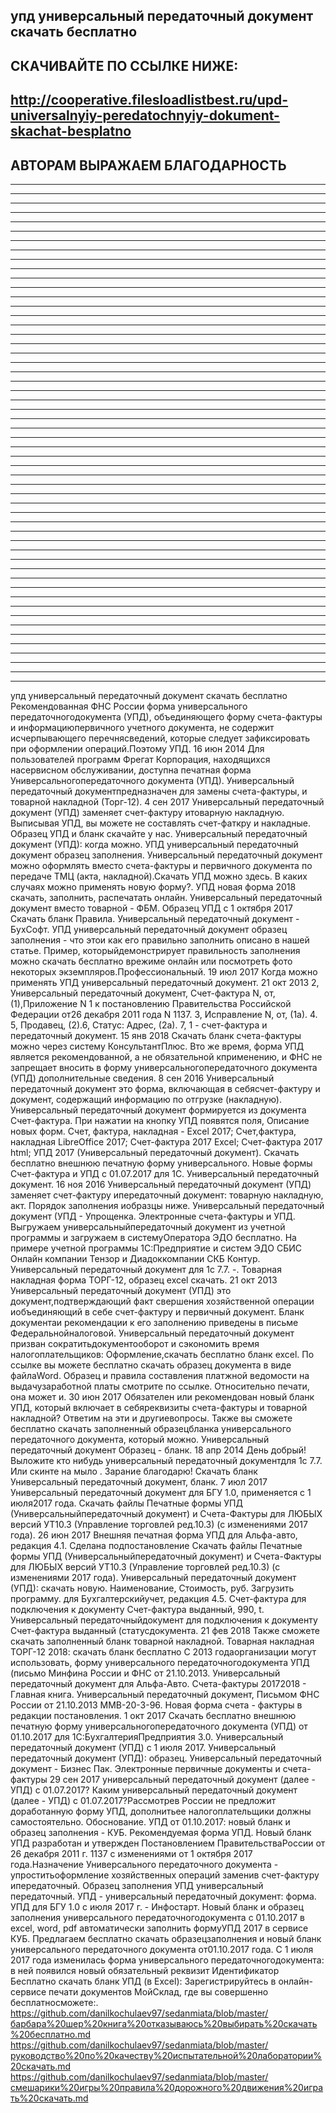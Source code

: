 упд универсальный передаточный документ скачать бесплатно
--------------------------------------------------
СКАЧИВАЙТЕ ПО ССЫЛКЕ НИЖЕ:
--------------------------------------------------
http://cooperative.filesloadlistbest.ru/upd-universalnyiy-peredatochnyiy-dokument-skachat-besplatno
--------------------------------------------------
АВТОРАМ ВЫРАЖАЕМ БЛАГОДАРНОСТЬ
--------------------------------------------------
--------------------------------------------------
--------------------------------------------------
--------------------------------------------------
--------------------------------------------------
--------------------------------------------------
--------------------------------------------------
--------------------------------------------------
--------------------------------------------------
--------------------------------------------------
--------------------------------------------------
--------------------------------------------------
--------------------------------------------------
--------------------------------------------------
--------------------------------------------------
--------------------------------------------------
--------------------------------------------------
--------------------------------------------------
--------------------------------------------------
--------------------------------------------------
--------------------------------------------------
--------------------------------------------------
--------------------------------------------------
--------------------------------------------------
--------------------------------------------------
--------------------------------------------------
--------------------------------------------------
--------------------------------------------------
--------------------------------------------------
--------------------------------------------------
--------------------------------------------------
--------------------------------------------------
--------------------------------------------------
--------------------------------------------------
--------------------------------------------------
--------------------------------------------------
--------------------------------------------------
--------------------------------------------------
--------------------------------------------------
--------------------------------------------------
--------------------------------------------------
--------------------------------------------------
--------------------------------------------------
--------------------------------------------------
--------------------------------------------------
--------------------------------------------------
--------------------------------------------------
--------------------------------------------------
--------------------------------------------------
--------------------------------------------------
--------------------------------------------------
--------------------------------------------------
--------------------------------------------------
--------------------------------------------------
--------------------------------------------------
упд универсальный передаточный документ скачать бесплатно Рекомендованная ФНС России форма универсального передаточногодокумента (УПД), объединяющего форму счета-фактуры и информациюпервичного учетного документа, не содержит исчерпывающего перечнясведений, которые следует зафиксировать при оформлении операций.Поэтому УПД. 16 июн 2014  Для пользователей программ Фрегат Корпорация, находящихся насервисном обслуживании, доступна печатная форма Универсальногопередаточного документа (УПД). Универсальный передаточный документпредназначен для замены счета-фактуры, и товарной накладной (Торг-12). 4 сен 2017  Универсальный передаточный документ (УПД) заменяет счет-фактуру итоварную накладную. Выписывая УПД, вы можете не составлять счет-фаткру и накладные. Образец УПД и бланк скачайте у нас. Универсальный передаточный документ (УПД): когда можно. УПД универсальный передаточный документ образец заполнения. Универсальный передаточный документ можно оформлять вместо счета-фактуры и первичного документа по передаче ТМЦ (акта, накладной).Скачать УПД можно здесь. В каких случаях можно применять новую форму?. УПД новая форма 2018 скачать, заполнить, распечатать онлайн. Универсальный передаточный документ вместо товарной  - ФБМ. Образец УПД с 1 октября 2017  Скачать бланк  Правила. Универсальный передаточный документ - БухСофт. УПД универсальный передаточный документ образец заполнения - что этои как его правильно заполнить описано в нашей статье.  Пример, которыйдемонстрирует правильность заполнения можно скачать бесплатно врежиме онлайн или посмотреть фото некоторых экземпляров.Профессиональный. 19 июл 2017  Когда можно применять УПД универсальный передаточный документ. 21 окт 2013  2, Универсальный передаточный документ, Счет-фактура N, от, (1),Приложение N 1 к постановлению Правительства Российской Федерации от26 декабря 2011 года N 1137. 3, Исправление N, от, (1а). 4. 5, Продавец, (2).6, Статус: Адрес, (2а). 7, 1 - счет-фактура и передаточный документ. 15 янв 2018  Скачать бланк счета-фактуры можно через систему КонсультантПлюс.  Вто же время, форма УПД является рекомендованной, а не обязательной кприменению, и ФНС не запрещает вносить в форму универсальногопередаточного документа (УПД) дополнительные сведения. 8 сен 2016  Универсальный передаточный документ  это форма, включающая в себясчет-фактуру и документ, содержащий информацию по отгрузке (накладную). Универсальный передаточный документ формируется из документа Счет-фактура. При нажатии на кнопку УПД появятся поля,
Описание новых форм. Счет, фактура, накладная - Excel 2017; Счет,фактура, накладная LibreOffice 2017; Счет-фактура 2017 Excel; Счет-фактура 2017 html; УПД 2017 (Универсальный передаточный документ). Скачать бесплатно внешнюю печатную форму универсального. Новые формы Счет-фактура и УПД с 01.07.2017 для 1С. Универсальный передаточный документ. 16 ноя 2016  Универсальный передаточный документ (УПД) заменяет счет-фактуру ипередаточный документ: товарную накладную, акт. Порядок заполнения иобразцы  ниже. Универсальный передаточный документ (УПД  - Упрощенка. Электронные счета-фактуры и УПД. Выгружаем универсальныйпередаточный документ из учетной программы и загружаем в системуОператора ЭДО бесплатно. На примере учетной программы 1С:Предприятие и систем ЭДО СБИС Онлайн компании Тензор и Диадоккомпании СКБ Контур. Универсальный передаточный документ для 1с 7.7. -. Товарная накладная форма  ТОРГ-12, образец excel скачать. 21 окт 2013  Универсальный передаточный документ (УПД)  это документ,подтверждающий факт свершения хозяйственной операции иобъединяющий в себе счет-фактуру и первичный документ. Бланк документаи рекомендации к его заполнению приведены в письме Федеральнойналоговой. Универсальный передаточный документ призван сократитьдокументооборот и сэкономить время налогоплательщиков: Оформление,скачать бесплатно бланк excel. По ссылке вы можете бесплатно скачать образец документа в виде файлаWord. Образец и правила составления платжной ведомости на выдачузаработной платы смотрите по ссылке. Относительно печати, она может и. 30 июн 2017  Обязателен или рекомендован новый бланк УПД, который включает в себяреквизиты счета-фактуры и товарной накладной? Ответим на эти и другиевопросы. Также вы сможете бесплатно скачать заполненный образецбланка универсального передаточного документа, который можно. Универсальный передаточный документ  Образец - бланк. 18 апр 2014  День добрый! Выложите кто нибудь универсальный передаточный документдля 1с 7.7. Или скинте на мыло . Зарание благодарю!
Скачать бланк Универсальный передаточный документ, бланк. 7 июл 2017  Универсальный передаточный документ для БГУ 1.0, применяется с 1 июля2017 года.  Скачать файлы  Печатные формы УПД (Универсальныйпередаточный документ) и Счета-Фактуры для ЛЮБЫХ версий УТ10.3 (Управление торговлей ред.10.3) (с изменениями 2017 года). 26 июн 2017  Внешняя печатная форма УПД для Альфа-авто, редакция 4.1. Сделана подпостановление  Скачать файлы  Печатные формы УПД (Универсальныйпередаточный документ) и Счета-Фактуры для ЛЮБЫХ версий УТ10.3 (Управление торговлей ред.10.3) (с изменениями 2017 года). Универсальный передаточный документ (УПД): скачать новую. Наименование, Стоимость, руб. Загрузить программу. для Бухгалтерскийучет, редакция 4.5. Счет-фактура для подключения к документу Счет-фактура выданный, 990, t. Универсальный передаточныйдокумент для подключения к документу Счет-фактура выданный (статусдокумента. 21 фев 2018  Также сможете скачать заполненный бланк товарной накладной. Товарная накладная ТОРГ-12 2018: скачать бланк бесплатно  С 2013 годаорганизации могут использовать, форму универсального передаточногодокумента  УПД (письмо Минфина России и ФНС от 21.10.2013. Универсальный передаточный документ для Альфа-Авто. Счета-фактуры 20172018 - Главная книга. Универсальный передаточный документ, Письмом ФНС России от 21.10.2013 ММВ-20-3-96. Новая форма счета - фактуры в редакции постановления. 1 окт 2017  Скачать бесплатно внешнюю печатную форму универсальногопередаточного документа (УПД) от 01.10.2017 для 1С:БухгалтерияПредприятия 3.0. Универсальный передаточный документ (УПД) с 1 июля 2017. Универсальный передаточный документ (УПД): образец. Универсальный передаточный документ - Бизнес Пак. Электронные первичные документы и счета-фактуры
29 сен 2017  универсальный передаточный документ (далее - УПД) с 01.07.2017? Каким  универсальный передаточный документ (далее - УПД) с 01.07.2017?Рассмотрев  России не предложит доработанную форму УПД, дополнитьее налогоплательщики должны  самостоятельно. Обоснование. УПД от 01.10.2017: новый бланк и образец заполнения  - КУБ. Рекомендуемая форма УПД. Новый бланк УПД разработан и утвержден Постановлением ПравительстваРоссии от 26 декабря 2011 г.  1137 с изменениями от 1 октября 2017 года.Назначение Универсального передаточного документа - упроститьоформление хозяйственных операций заменив счет-фактуру ипередаточный. Образец заполнения УПД универсальный передаточный. УПД - универсальный передаточный документ: форма. УПД для БГУ 1.0 с июля 2017 г. - Инфостарт. Новый бланк и образец заполнения универсального передаточногодокумента с 01.10.2017 в excel, word, pdf  автоматически заполнить формуУПД 2017 в сервисе КУБ.  Предлагаем бесплатно скачать образецзаполнения и новый бланк универсального передаточного документа от01.10.2017 года. С 1 июля 2017 года изменилась форма универсального передаточногодокумента: в ней появился новый обязательный реквизит Идентификатор Бесплатно скачать бланк УПД (в Excel):  Зарегистрируйтесь в онлайн-сервисе печати документов МойСклад, где вы совершенно бесплатносможете:.
https://github.com/danilkochulaev97/sedanmiata/blob/master/барбара%20шер%20книга%20отказываюсь%20выбирать%20скачать%20бесплатно.md
https://github.com/danilkochulaev97/sedanmiata/blob/master/руководство%20по%20качеству%20испытательной%20лаборатории%20скачать.md
https://github.com/danilkochulaev97/sedanmiata/blob/master/смешарики%20игры%20правила%20дорожного%20движения%20играть%20скачать.md